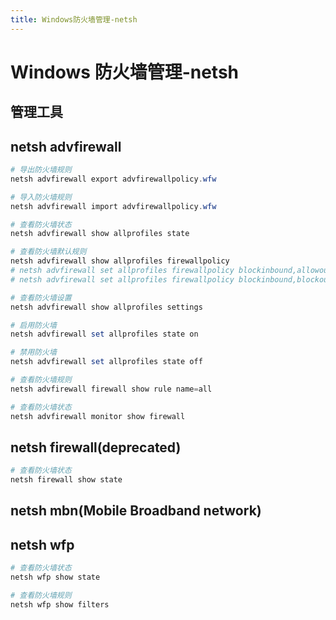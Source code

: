 ```yaml
---
title: Windows防火墙管理-netsh
---
```


# Windows 防火墙管理-netsh

## 管理工具

## netsh advfirewall

```ps1
# 导出防火墙规则
netsh advfirewall export advfirewallpolicy.wfw

# 导入防火墙规则
netsh advfirewall import advfirewallpolicy.wfw

# 查看防火墙状态
netsh advfirewall show allprofiles state

# 查看防火墙默认规则
netsh advfirewall show allprofiles firewallpolicy
# netsh advfirewall set allprofiles firewallpolicy blockinbound,allowoutbound
# netsh advfirewall set allprofiles firewallpolicy blockinbound,blockoutbound

# 查看防火墙设置
netsh advfirewall show allprofiles settings

# 启用防火墙
netsh advfirewall set allprofiles state on

# 禁用防火墙
netsh advfirewall set allprofiles state off

# 查看防火墙规则
netsh advfirewall firewall show rule name=all

# 查看防火墙状态
netsh advfirewall monitor show firewall
```

## netsh firewall(deprecated)

```ps1
# 查看防火墙状态
netsh firewall show state
```

## netsh mbn(Mobile Broadband network)

## netsh wfp

```ps1
# 查看防火墙状态
netsh wfp show state

# 查看防火墙规则
netsh wfp show filters
```
